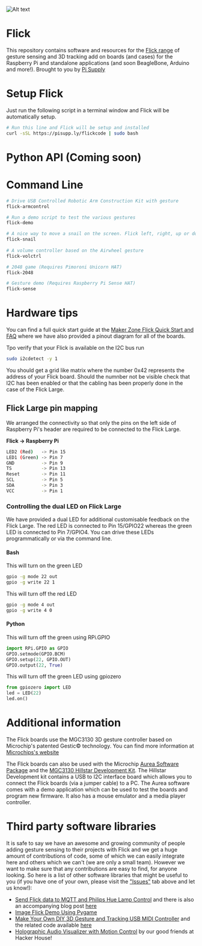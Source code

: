![Alt text](https://user-images.githubusercontent.com/16068311/30544599-f0c3570e-9c7e-11e7-9f3f-74282a271749.png?raw=true "Flick Logo")
# Flick
This repository contains software and resources for the [Flick range](https://pisupp.ly/flick1) of gesture sensing and 3D tracking add on boards (and cases) for the Raspberry Pi and standalone applications (and soon BeagleBone, Arduino and more!). Brought to you by [Pi Supply](https://www.pi-supply.com)

# Setup Flick
Just run the following script in a terminal window and Flick will be automatically setup.
```bash
# Run this line and Flick will be setup and installed
curl -sSL https://pisupp.ly/flickcode | sudo bash
```

# Python API (Coming soon)

# Command Line
```bash
# Drive USB Controlled Robotic Arm Construction Kit with gesture
flick-armcontrol

# Run a demo script to test the various gestures
flick-demo

# A nice way to move a snail on the screen. Flick left, right, up or down to move @
flick-snail
 
# A volume controller based on the Airwheel gesture
flick-volctrl

# 2048 game (Requires Pimoroni Unicorn HAT)
flick-2048

# Gesture demo (Requires Raspberry Pi Sense HAT)
flick-sense
```

# Hardware tips
You can find a full quick start guide at the [Maker Zone Flick Quick Start and FAQ](https://www.pi-supply.com/make/flick-quick-start-faq) where we have also provided a pinout diagram for all of the boards.

Tpo verify that your Flick is available on the I2C bus run
```bash
sudo i2cdetect -y 1
```
You should get a grid like matrix where the number 0x42 represents the address of your Flick board. Should the numnber not be visible check that I2C has been enabled or that the cabling has been properly done in the case of the Flick Large.

## Flick Large pin mapping 
We arranged the connectivity so that only the pins on the left side of Raspberry Pi's header are required to be connected to the Flick Large.

**Flick -> Raspberry Pi**
```bash
LED2 (Red)   -> Pin 15
LED1 (Green) -> Pin 7
GND          -> Pin 9
TS           -> Pin 13
Reset        -> Pin 11
SCL          -> Pin 5
SDA          -> Pin 3
VCC          -> Pin 1
```
### Controlling the dual LED on Flick Large
We have provided a dual LED for additional customisable feedback on the Flick Large. The red LED is connected to Pin 15/GPIO22 whereas the green LED is connected to Pin 7/GPIO4. You can drive these LEDs programmatically or via the command line.

#### Bash
This will turn on the green LED
```bash
gpio -g mode 22 out
gpio -g write 22 1
```
This will turn off the red LED
```bash
gpio -g mode 4 out
gpio -g write 4 0
```

#### Python
This will turn off the green using RPi.GPIO
```Python
import RPi.GPIO as GPIO
GPIO.setmode(GPIO.BCM)
GPIO.setup(22, GPIO.OUT)
GPIO.output(22, True)
```

This will turn off the green LED using gpiozero
```Python
from gpiozero import LED
led = LED(22)
led.on()
```

# Additional information
The Flick boards use the MGC3130 3D gesture controller based on Microchip's patented Gestic© technology. You can find more information at [Microchips's website](http://www.microchip.com/design-centers/capacitive-touch-sensing/gestic-technology/overview)

The Flick boards can also be used with the Microchip [Aurea Software Package](http://www.microchip.com/mymicrochip/filehandler.aspx?ddocname=en565745) and the [MGC3130 Hillstar Development Kit](http://www.microchip.com/DevelopmentTools/ProductDetails.aspx?PartNO=dm160218). The Hillstar Development kit contains a USB to I2C interface board which allows you to connect the Flick boards (via a jumper cable) to a PC. The Aurea software comes with a demo application which can be used to test the boards and program new firmware. It also has a mouse emulator and a media player controller.

# Third party software libraries

It is safe to say we have an awesome and growing community of people adding gesture sensing to their projects with Flick and we get a huge amount of contributions of code, some of which we can easily integrate here and others which we can't (we are only a small team). However we want to make sure that any contributions are easy to find, for anyone looking. So here is a list of other software libraries that might be useful to you (if you have one of your own, please visit the ["Issues"](https://github.com/PiSupply/Flick/issues) tab above and let us know!):

* [Send Flick data to MQTT and Philips Hue Lamp Control](https://github.com/unixweb/Flick) and there is also an accompanying blog post [here](https://blog.unixweb.de/3d-gestensteuerung-mit-flick/)
* [Image Flick Demo Using Pygame](https://github.com/ric96/flick-image)
* [Make Your Own DIY 3D Gesture and Tracking USB MIDI Controller](https://ask.audio/articles/make-your-own-diy-3d-gesture-and-tracking-usb-midi-controller) and the related code available [here](https://macprovid.vo.llnwd.net/o43/hub/media/1143/14295/Teensy_code.zip)
* [Holographic Audio Visualizer with Motion Control](https://www.hackster.io/hackerhouse/holographic-audio-visualizer-with-motion-control-e72fee) by our good friends at Hacker House!
